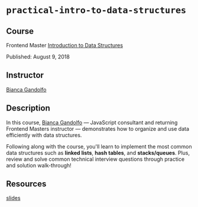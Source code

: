 # `practical-intro-to-data-structures`

## Course

Frontend Master [Introduction to Data Structures](https://frontendmasters.com/courses/data-structures-interviews/)

Published: August 9, 2018

## Instructor

[Bianca Gandolfo]

## Description

In this course, [Bianca Gandolfo] — JavaScript consultant and returning Frontend Masters instructor — demonstrates how to organize and use data efficiently with data structures.

Following along with the course, you'll learn to implement the most common data structures such as **linked lists**, **hash tables**, and **stacks/queues**. Plus, review and solve common technical interview questions through practice and solution walk-through!

## Resources

[slides](http://slides.com/bgando/intro-to-ds-1)

[bianca gandolfo]: https://github.com/bgando
